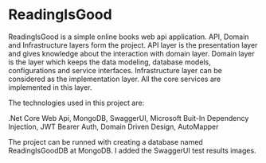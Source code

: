 # ReadingIsGood

ReadingIsGood is a simple online books web api application. API, Domain and Infrastructure layers form the project. API layer is the presentation layer and gives knowledge about the interaction with domain layer. Domain layer is the layer which keeps the data modeling, database models, configurations and service interfaces. Infrastructure layer can be considered as the implementation layer. All the core services are implemented in this layer.

The technologies used in this project are:

.Net Core Web Api,
MongoDB,
SwaggerUI,
Microsoft Buit-In Dependency Injection,
JWT Bearer Auth,
Domain Driven Design,
AutoMapper

The project can be runned with creating a database named ReadingIsGoodDB at MongoDB. I added the SwaggerUI test results images.
